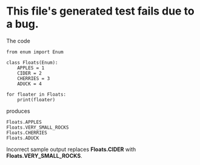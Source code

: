 # This file's generated test fails due to a bug.
The code
```python3
from enum import Enum

class Floats(Enum):
    APPLES = 1
    CIDER = 2
    CHERRIES = 3
    ADUCK = 4

for floater in Floats:
    print(floater)
```
produces
```
Floats.APPLES
Floats.VERY_SMALL_ROCKS
Floats.CHERRIES
Floats.ADUCK
```
Incorrect sample output replaces **Floats.CIDER** with
**Floats.VERY_SMALL_ROCKS**.
